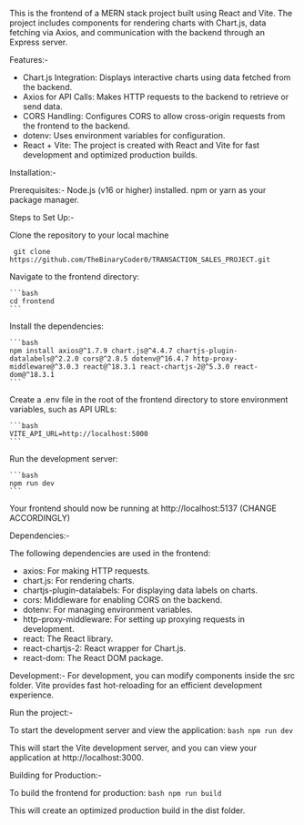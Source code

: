 This is the frontend of a MERN stack project built using React and Vite. The project includes components for rendering charts with Chart.js, data fetching via Axios, and communication with the backend through an Express server.

Features:-
  - Chart.js Integration: Displays interactive charts using data fetched from the backend.
  - Axios for API Calls: Makes HTTP requests to the backend to retrieve or send data.
  - CORS Handling: Configures CORS to allow cross-origin requests from the frontend to the backend.
  - dotenv: Uses environment variables for configuration.
  - React + Vite: The project is created with React and Vite for fast development and optimized production builds.

Installation:-

Prerequisites:-
    Node.js (v16 or higher) installed.
    npm or yarn as your package manager.

Steps to Set Up:-

  Clone the repository to your local machine
  
  ```
   git clone https://github.com/TheBinaryCoder0/TRANSACTION_SALES_PROJECT.git
  ```

Navigate to the frontend directory:

    ```bash
    cd frontend
    ```
    
Install the dependencies:

    ```bash
    npm install axios@^1.7.9 chart.js@^4.4.7 chartjs-plugin-datalabels@^2.2.0 cors@^2.8.5 dotenv@^16.4.7 http-proxy-middleware@^3.0.3 react@^18.3.1 react-chartjs-2@^5.3.0 react-dom@^18.3.1
    ```
    
Create a .env file in the root of the frontend directory to store environment variables, such as API URLs:

    ```bash
    VITE_API_URL=http://localhost:5000
    ```
    
Run the development server:

    ```bash
    npm run dev
    ```
    
Your frontend should now be running at http://localhost:5137 (CHANGE ACCORDINGLY)

Dependencies:-

The following dependencies are used in the frontend:

  - axios: For making HTTP requests.
  - chart.js: For rendering charts.
  - chartjs-plugin-datalabels: For displaying data labels on charts.
  - cors: Middleware for enabling CORS on the backend.
  - dotenv: For managing environment variables.
  - http-proxy-middleware: For setting up proxying requests in development.
  - react: The React library.
  - react-chartjs-2: React wrapper for Chart.js.
  - react-dom: The React DOM package.

Development:-
    For development, you can modify components inside the src folder.
    Vite provides fast hot-reloading for an efficient development experience.

Run the project:-

To start the development server and view the application:
    ```bash
    npm run dev
    ```
    
This will start the Vite development server, and you can view your application at http://localhost:3000.

Building for Production:-

To build the frontend for production:
    ```bash
    npm run build
    ```
    
This will create an optimized production build in the dist folder.
